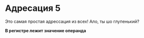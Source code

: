 # Адресация 5
Это самая простая адрессация из всех! Ало, ты шо глупенький?

**В регистре лежит значение операнда**